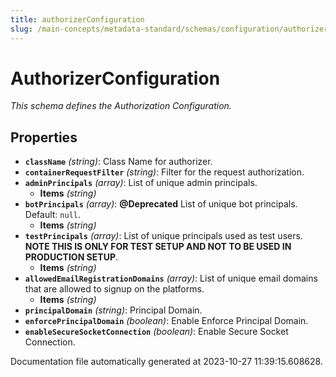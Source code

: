 ```yaml
---
title: authorizerConfiguration
slug: /main-concepts/metadata-standard/schemas/configuration/authorizerconfiguration
---
```


# AuthorizerConfiguration

*This schema defines the Authorization Configuration.*

## Properties

- **`className`** *(string)*: Class Name for authorizer.
- **`containerRequestFilter`** *(string)*: Filter for the request authorization.
- **`adminPrincipals`** *(array)*: List of unique admin principals.
  - **Items** *(string)*
- **`botPrincipals`** *(array)*: **@Deprecated** List of unique bot principals. Default: `null`.
  - **Items** *(string)*
- **`testPrincipals`** *(array)*: List of unique principals used as test users. **NOTE THIS IS ONLY FOR TEST SETUP AND NOT TO BE USED IN PRODUCTION SETUP**.
  - **Items** *(string)*
- **`allowedEmailRegistrationDomains`** *(array)*: List of unique email domains that are allowed to signup on the platforms.
  - **Items** *(string)*
- **`principalDomain`** *(string)*: Principal Domain.
- **`enforcePrincipalDomain`** *(boolean)*: Enable Enforce Principal Domain.
- **`enableSecureSocketConnection`** *(boolean)*: Enable Secure Socket Connection.


Documentation file automatically generated at 2023-10-27 11:39:15.608628.

